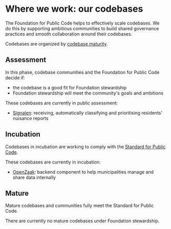 
# Where we work: our codebases

The Foundation for Public Code helps to effectively scale codebases. We do this by supporting ambitious communities to build shared governance practices and smooth collaboration around their codebases.

Codebases are organized by [codebase maturity](https://about.publiccode.net/activities/codebase-stewardship/lifecycle.html).

## Assessment

In this phase, codebase communities and the Foundation for Public Code decide if:

* the codebase is a good fit for Foundation stewardship
* Foundation stewardship will meet the community's goals and ambitions

These codebases are currently in public assessment:

* [Signalen](https://github.com/Amsterdam/signals): receiving, automatically classifying and prioritising residents’ nuisance reports

## Incubation

Codebases in incubation are working to comply with the [Standard for Public Code](https://standard.publiccode.net/).

These codebases are currently in incubation:

* [OpenZaak](https://github.com/open-zaak/open-zaak): backend component to help municipalities manage and share data internally

## Mature

Mature codebases and communities fully meet the Standard for Public Code.

There are currently no mature codebases under Foundation stewardship.
